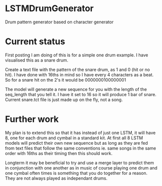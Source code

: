 # LSTMDrumGenerator
Drum pattern generator based on character generator

# Current status
First posting I am doing of this is for a simple one drum example. I have visualised this as a snare drum. 

Create a text file with the pattern of the snare drum, as 1 and 0 (hit or no hit). I have done with 16ths in mind so I have every 4 characters as a beat. So for a snare hit on the 2's it would be 0000000100000001

The model will generate a new sequence for you with the length of the seq_length that you tell it. I have it set to 16 so it will produce 1 bar of snare. Current snare.tct file is just made up on the fly, not a song.

# Further work
My plan is to extend this so that it has instead of just one LSTM, it will have 8, one for each drum and cymbal in a standard kit. At first all 8 LSTM models will predict their own new sequence but as long as they are fed from text files that follow the same conventions ie. same songs in the same order with 16ths as their timing then this should work.

Longterm it may be beneficial to try and use a merge layer to predict them in conjunction with one another as in music of course playing one drum and one cymbal often times is something that you do together for a reason. They are not always played as independant drums.

